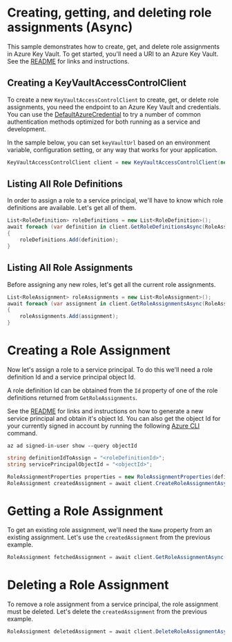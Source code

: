 # Creating, getting, and deleting role assignments (Async)

This sample demonstrates how to create, get, and delete role assignments in Azure Key Vault.
To get started, you'll need a URI to an Azure Key Vault. See the [README](../README.md) for links and instructions.

## Creating a KeyVaultAccessControlClient

To create a new `KeyVaultAccessControlClient` to create, get, or delete role assignments, you need the endpoint to an Azure Key Vault and credentials.
You can use the [DefaultAzureCredential][DefaultAzureCredential] to try a number of common authentication methods optimized for both running as a service and development.

In the sample below, you can set `keyVaultUrl` based on an environment variable, configuration setting, or any way that works for your application.

```C# Snippet:HelloCreateKeyVaultAccessControlClient
KeyVaultAccessControlClient client = new KeyVaultAccessControlClient(new Uri(keyVaultUrl), new DefaultAzureCredential());
```

## Listing All Role Definitions

In order to assign a role to a service principal, we'll have to know which role definitions are available. Let's get all of them.

```C# Snippet:GetRoleDefinitionsAsync
List<RoleDefinition> roleDefinitions = new List<RoleDefinition>();
await foreach (var definition in client.GetRoleDefinitionsAsync(RoleAssignmentScope.Global))
{
    roleDefinitions.Add(definition);
}
```

## Listing All Role Assignments

Before assigning any new roles, let's get all the current role assignments.

```C# Snippet:GetRoleAssignmentsAsync
List<RoleAssignment> roleAssignments = new List<RoleAssignment>();
await foreach (var assignment in client.GetRoleAssignmentsAsync(RoleAssignmentScope.Global))
{
    roleAssignments.Add(assignment);
}
```

# Creating a Role Assignment

Now let's assign a role to a service principal. To do this we'll need a role definition Id and a service principal object Id.

A role definition Id can be obtained from the `Id` property of one of the role definitions returned from `GetRoleAssignments`.

See the [README](../README.md) for links and instructions on how to generate a new service principal and obtain it's object Id.
You can also get the object Id for your currently signed in account by running the following [Azure CLI][azure_cli] command.
```
az ad signed-in-user show --query objectId
```

```C# Snippet:CreateRoleAssignmentAsync
string definitionIdToAssign = "<roleDefinitionId>";
string servicePrincipalObjectId = "<objectId>";

RoleAssignmentProperties properties = new RoleAssignmentProperties(definitionIdToAssign, servicePrincipalObjectId);
RoleAssignment createdAssignment = await client.CreateRoleAssignmentAsync(RoleAssignmentScope.Global, properties);
```

# Getting a Role Assignment

To get an existing role assignment, we'll need the `Name` property from an existing assignment. Let's use the `createdAssignment` from the previous example.

```C# Snippet:GetRoleAssignmentAsync
RoleAssignment fetchedAssignment = await client.GetRoleAssignmentAsync(RoleAssignmentScope.Global, createdAssignment.Name);
```

# Deleting a Role Assignment
To remove a role assignment from a service principal, the role assignment must be deleted. Let's delete the `createdAssignment` from the previous example.

```C# Snippet:DeleteRoleAssignmentAsync
RoleAssignment deletedAssignment = await client.DeleteRoleAssignmentAsync(RoleAssignmentScope.Global, createdAssignment.Name);
```

<!-- LINKS -->
[azure_cli]: https://docs.microsoft.com/cli/azure
[DefaultAzureCredential]: ../../../identity/Azure.Identity/README.md
